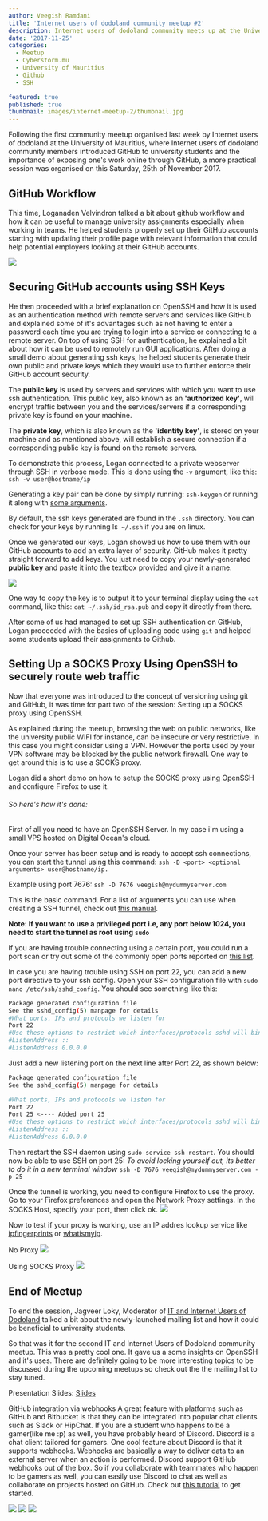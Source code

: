 ```yaml
---
author: Veegish Ramdani
title: 'Internet users of dodoland community meetup #2'
description: Internet users of dodoland community meets up at the University of Mauritius to introduce students to Github & SSH
date: '2017-11-25'
categories:
  - Meetup
  - Cyberstorm.mu
  - University of Mauritius
  - Github
  - SSH

featured: true
published: true
thumbnail: images/internet-meetup-2/thumbnail.jpg
---
```


<script>
    import Image from 'svimg/Image.svelte';
    import ImageCaption from './image-caption.svelte';
</script>

Following the first community meetup organised last week by Internet users of dodoland at the University of Mauritius, where Internet users of dodoland community members introduced GitHub to university students and the importance of exposing one's work online through GitHub, a more practical session was organised on this Saturday, 25th of November 2017.

## GitHub Workflow

This time, Loganaden Velvindron talked a bit about github workflow and how it can be useful to manage university assignments especially when working in teams. He helped students properly set up their GitHub accounts starting with updating their profile page with relevant information that could help potential employers looking at their GitHub accounts.

<ImageCaption caption="Logan explaining to students how having a Github account can boost their online presence as a developer">
  <Image class="inline-basic-image" src="images/internet-meetup-2/photo-1.jpg" />
</ImageCaption>

## Securing GitHub accounts using SSH Keys

He then proceeded with a brief explanation on OpenSSH and how it is used as an authentication method with remote servers and services like GitHub and explained some of it's advantages such as not having to enter a password each time you are trying to login into a service or connecting to a remote server. On top of using SSH for authentication, he explained a bit about how it can be used to remotely run GUI applications. After doing a small demo about generating ssh keys, he helped students generate their own public and private keys which they would use to further enforce their GitHub account security.

The **public key** is used by servers and services with which you want to use ssh authentication. This public key, also known as an **'authorized key'**, will encrypt traffic between you and the services/servers if a corresponding private key is found on your machine.

The **private key**, which is also known as the **'identity key'**, is stored on your machine and as mentioned above, will establish a secure connection if a corresponding public key is found on the remote servers.

To demonstrate this process, Logan connected to a private webserver through SSH in verbose mode.
This is done using the `-v` argument, like this: `ssh -v user@hostname/ip`

Generating a key pair can be done by simply running: `ssh-keygen` or running it along with [some arguments](https://www.freebsd.org/cgi/man.cgi?query=ssh-keygen&sektion=1).

By default, the ssh keys generated are found in the `.ssh` directory. You can check for your keys by running ls` ~/.ssh` if you are on linux.

Once we generated our keys, Logan showed us how to use them with our GitHub accounts to add an extra layer of security. GitHub makes it pretty straight forward to add keys. You just need to copy your newly-generated **public key** and paste it into the textbox provided and give it a name.

<ImageCaption caption="Setting up SSH authentication on Github">
  <Image class="inline-basic-image" src="images/internet-meetup-2/screenshot-1.png" />
</ImageCaption>

One way to copy the key is to output it to your terminal display using the `cat` command, like this: `cat ~/.ssh/id_rsa.pub` and copy it directly from there.

After some of us had managed to set up SSH authentication on GitHub, Logan proceeded with the basics of uploading code using `git` and helped some students upload their assignments to Github.

## Setting Up a SOCKS Proxy Using OpenSSH to securely route web traffic

Now that everyone was introduced to the concept of versioning using git and GitHub, it was time for part two of the session: Setting up a SOCKS proxy using OpenSSH.

As explained during the meetup, browsing the web on public networks, like the university public WIFI for instance, can be insecure or very restrictive. In this case you might consider using a VPN. However the ports used by your VPN software may be blocked by the public network firewall. One way to get around this is to use a SOCKS proxy.

Logan did a short demo on how to setup the SOCKS proxy using OpenSSH and configure Firefox to use it.

###### So here's how it's done:

First of all you need to have an OpenSSH Server. In my case i'm using a small VPS hosted on Digital Ocean's cloud.

Once your server has been setup and is ready to accept ssh connections, you can start the tunnel using this command:
`ssh -D <port> <optional arguments> user@hostname/ip.`

Example using port 7676:
`ssh -D 7676 veegish@mydummyserver.com`

This is the basic command. For a list of arguments you can use when creating a SSH tunnel, check out [this manual](https://man.openbsd.org/ssh).

**Note: If you want to use a privileged port i.e, any port below 1024, you need to start the tunnel as root using `sudo`**

If you are having trouble connecting using a certain port, you could run a port scan or try out some of the commonly open ports reported on [this list](https://www.speedguide.net/ports_common.php).

In case you are having trouble using SSH on port 22, you can add a new port directive to your ssh config. Open your SSH configuration file with `sudo nano /etc/ssh/sshd_config`. You should see something like this:

```bash
Package generated configuration file
See the sshd_config(5) manpage for details
#What ports, IPs and protocols we listen for
Port 22
#Use these options to restrict which interfaces/protocols sshd will bind to
#ListenAddress ::
#ListenAddress 0.0.0.0
```

Just add a new listening port on the next line after Port 22, as shown below:

```bash
Package generated configuration file
See the sshd_config(5) manpage for details

#What ports, IPs and protocols we listen for
Port 22
Port 25 <---- Added port 25
#Use these options to restrict which interfaces/protocols sshd will bind to
#ListenAddress ::
#ListenAddress 0.0.0.0
```

Then restart the SSH daemon using `sudo service ssh restart`. You should now be able to use SSH on port 25:
_To avoid locking yourself out, its better to do it in a new terminal window_
`ssh -D 7676 veegish@mydummyserver.com -p 25`

Once the tunnel is working, you need to configure Firefox to use the proxy. Go to your Firefox preferences and open the Network Proxy settings. In the SOCKS Host, specify your port, then click ok.
<ImageCaption caption="Configuring SOCKS Proxy in Mozilla Firefox">
<Image class="inline-basic-image" src="images/internet-meetup-2/screenshot-2.png" />
</ImageCaption>

Now to test if your proxy is working, use an IP addres lookup service like [ipfingerprints](http://www.ipfingerprints.com/geolocation.php) or [whatismyip](https://www.whatismyip.com/).

No Proxy
<ImageCaption caption="A normal request without any proxy">
<Image class="inline-basic-image" src="images/internet-meetup-2/screenshot-3.png" />
</ImageCaption>

Using SOCKS Proxy
<ImageCaption caption="A request via SOCKS proxy">
<Image class="inline-basic-image" src="images/internet-meetup-2/screenshot-4.png" />
</ImageCaption>

## End of Meetup

To end the session, Jagveer Loky, Moderator of [IT and Internet Users of Dodoland](https://groups.google.com/forum/#!forum/it-and-internet-users-of-dodoland) talked a bit about the newly-launched mailing list and how it could be beneficial to university students.

So that was it for the second IT and Internet Users of Dodoland community meetup. This was a pretty cool one. It gave us a some insights on OpenSSH and it's uses. There are definitely going to be more interesting topics to be discussed during the upcoming meetups so check out the the mailing list to stay tuned.

Presentation Slides: [Slides](https://www.slideshare.net/loganaden/hackers-mu-communitymeetup2)

GitHub integration via webhooks
A great feature with platforms such as GitHub and Bitbucket is that they can be integrated into popular chat clients such as Slack or HipChat. If you are a student who happens to be a gamer(like me :p) as well, you have probably heard of Discord. Discord is a chat client tailored for gamers. One cool feature about Discord is that it supports webhooks. Webhooks are basically a way to deliver data to an external server when an action is performed. Discord support GitHub webhooks out of the box. So if you collaborate with teammates who happen to be gamers as well, you can easily use Discord to chat as well as collaborate on projects hosted on GitHub. Check out [this tutorial](https://support.discordapp.com/hc/en-us/articles/228383668-Intro-to-Webhooks) to get started.

<ImageCaption caption="Github live updates on Discord via webhooks">
  <Image class="inline-basic-image" src="images/internet-meetup-2/screenshot-5.png" />
</ImageCaption>

<ImageCaption>
  <Image class="inline-basic-image" src="images/internet-meetup-2/screenshot-6.png" />
</ImageCaption>

<ImageCaption>
  <Image class="inline-basic-image" src="images/internet-meetup-2/screenshot-7.png" />
</ImageCaption>
